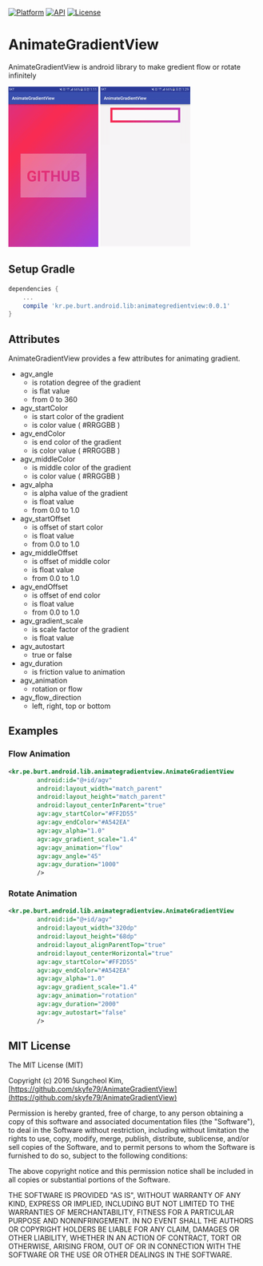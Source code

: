 [![Platform](https://img.shields.io/badge/platform-android-green.svg)](http://developer.android.com/index.html)
[![API](https://img.shields.io/badge/API-11%2B-brightgreen.svg?style=flat)](https://android-arsenal.com/api?level=11)
[![License](https://img.shields.io/badge/License-MIT-blue.svg?style=flat)](http://opensource.org/licenses/MIT)

# AnimateGradientView

AnimateGradientView is android library to make gredient flow or rotate infinitely

![](art/example1.gif) ![](art/example2.gif)


## Setup Gradle

```groovy
dependencies {
    ...
    compile 'kr.pe.burt.android.lib:animategredientview:0.0.1'
}
```

## Attributes

AnimateGradientView provides a few attributes for animating gradient.

* agv_angle
	* is rotation degree of the gradient
	* is flat value
	* from 0 to 360
* agv_startColor
	* is start color of the gradient
	* is color value ( #RRGGBB )
* agv_endColor
	* is end color of the gradient
	* is color value ( #RRGGBB )
* agv_middleColor
	* is middle color of the gradient
	* is color value ( #RRGGBB )
* agv_alpha
	* is alpha value of the gradient
	* is float value
	* from 0.0 to 1.0
* agv_startOffset
	* is offset of start color
	* is float value
	* from 0.0 to 1.0
* agv_middleOffset
	* is offset of middle color
	* is float value
	* from 0.0 to 1.0
* agv_endOffset
	* is offset of end color
	* is float value
	* from 0.0 to 1.0
* agv_gradient_scale
	* is scale factor of the gradient
	* is float value
* agv_autostart
	* true or false
* agv_duration
	* is friction value to animation
* agv_animation
	* rotation or flow
* agv_flow_direction
	* left, right, top or bottom 

## Examples

### Flow Animation 
```xml
<kr.pe.burt.android.lib.animategradientview.AnimateGradientView
        android:id="@+id/agv"
        android:layout_width="match_parent"
        android:layout_height="match_parent"
        android:layout_centerInParent="true"
        agv:agv_startColor="#FF2D55"
        agv:agv_endColor="#A542EA"
        agv:agv_alpha="1.0"
        agv:agv_gradient_scale="1.4"
        agv:agv_animation="flow"
        agv:agv_angle="45"
        agv:agv_duration="1000"
        />
```

### Rotate Animation

```xml
<kr.pe.burt.android.lib.animategradientview.AnimateGradientView
        android:id="@+id/agv"
        android:layout_width="320dp"
        android:layout_height="68dp"
        android:layout_alignParentTop="true"
        android:layout_centerHorizontal="true"
        agv:agv_startColor="#FF2D55"
        agv:agv_endColor="#A542EA"
        agv:agv_alpha="1.0"
        agv:agv_gradient_scale="1.4"
        agv:agv_animation="rotation"
        agv:agv_duration="2000"
        agv:agv_autostart="false"
        />
```


## MIT License

The MIT License (MIT)

Copyright (c) 2016 Sungcheol Kim, [https://github.com/skyfe79/AnimateGradientView](https://github.com/skyfe79/AnimateGradientView)

Permission is hereby granted, free of charge, to any person obtaining a copy
of this software and associated documentation files (the "Software"), to deal
in the Software without restriction, including without limitation the rights
to use, copy, modify, merge, publish, distribute, sublicense, and/or sell
copies of the Software, and to permit persons to whom the Software is
furnished to do so, subject to the following conditions:

The above copyright notice and this permission notice shall be included in all
copies or substantial portions of the Software.

THE SOFTWARE IS PROVIDED "AS IS", WITHOUT WARRANTY OF ANY KIND, EXPRESS OR
IMPLIED, INCLUDING BUT NOT LIMITED TO THE WARRANTIES OF MERCHANTABILITY,
FITNESS FOR A PARTICULAR PURPOSE AND NONINFRINGEMENT. IN NO EVENT SHALL THE
AUTHORS OR COPYRIGHT HOLDERS BE LIABLE FOR ANY CLAIM, DAMAGES OR OTHER
LIABILITY, WHETHER IN AN ACTION OF CONTRACT, TORT OR OTHERWISE, ARISING FROM,
OUT OF OR IN CONNECTION WITH THE SOFTWARE OR THE USE OR OTHER DEALINGS IN THE
SOFTWARE.